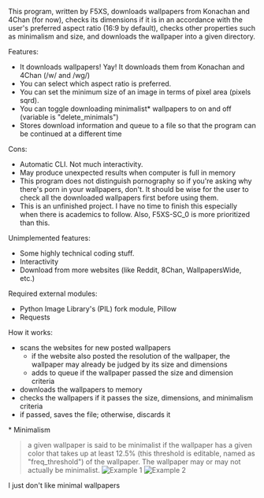 This program, written by F5XS, downloads wallpapers from Konachan and 4Chan (for now), checks its dimensions if it is in an accordance with the user's preferred aspect ratio (16:9 by default), checks other properties such as minimalism and size, and downloads the wallpaper into a given directory.


Features:

* It downloads wallpapers! Yay! It downloads them from Konachan and 4Chan (/w/ and /wg/)
* You can select which aspect ratio is preferred.
* You can set the minimum size of an image in terms of pixel area (pixels sqrd).
* You can toggle downloading minimalist* wallpapers to on and off (variable is "delete_minimals")
* Stores download information and queue to a file so that the program can be continued at a different time


Cons:

* Automatic CLI. Not much interactivity.
* May produce unexpected results when computer is full in memory
* This program does not distinguish pornography so if you're asking why there's porn in your wallpapers, don't. It should be wise for the user to check all the downloaded wallpapers first before using them.
* This is an unfinished project. I have no time to finish this especially when there is academics to follow. Also, F5XS-SC_0 is more prioritized than this.


Unimplemented features:

* Some highly technical coding stuff.
* Interactivity
* Download from more websites (like Reddit, 8Chan, WallpapersWide, etc.)


Required external modules:

* Python Image Library's (PIL) fork module, Pillow
* Requests


How it works:

* scans the websites for new posted wallpapers
    * if the website also posted the resolution of the wallpaper, the wallpaper may already be judged by its size and dimensions
    * adds to queue if the wallpaper passed the size and dimension criteria
* downloads the wallpapers to memory
* checks the wallpapers if it passes the size, dimensions, and minimalism criteria
* if passed, saves the file; otherwise, discards it


\* Minimalism

> a given wallpaper is said to be minimalist if the wallpaper has a given color that takes up at least 12.5% (this threshold is editable, named as "freq_threshold") of the wallpaper. The wallpaper may or may not actually be minimalist. ![Example 1](http://i.imgur.com/i5Vb1SL.png) ![Example 2](http://i.imgur.com/T48SiJJ.jpg)

I just don't like minimal wallpapers